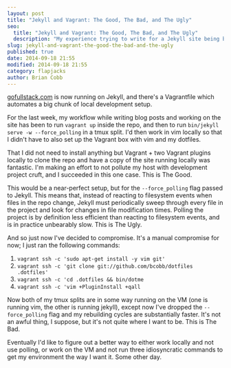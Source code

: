 ```yaml
---
layout: post
title: "Jekyll and Vagrant: The Good, The Bad, and The Ugly"
seo:
  title: "Jekyll and Vagrant: The Good, The Bad, and The Ugly"
  description: "My experience trying to write for a Jekyll site being built in a Vagrant VM"
slug: jekyll-and-vagrant-the-good-the-bad-and-the-ugly
published: true
date: 2014-09-18 21:55
modified: 2014-09-18 21:55
category: flapjacks
author: Brian Cobb
---
```


[gofullstack.com](http://gofullstack.com) is now running on Jekyll, and there's a Vagrantfile which automates a big chunk of local development setup.

For the last week, my workflow while writing blog posts and working on the site has been to run `vagrant up` inside the repo, and then to run `bin/jekyll serve -w --force_polling` in a tmux split. I'd then work in vim locally so that I didn't have to also set up the Vagrant box with vim and my dotfiles.

That I did not need to install anything but Vagrant + two Vagrant plugins locally to clone the repo and have a copy of the site running locally was fantastic. I'm making an effort to not pollute my host with development project cruft, and I succeeded in this one case. This is The Good.

This would be a near-perfect setup, but for the `--force_polling` flag passed to Jekyll. This means that, instead of reacting to filesystem events when files in the repo change, Jekyll must periodically sweep through every file in the project and look for changes in file modification times. Polling the project is by definition less efficient than reacting to filesystem events, and is in practice unbearably slow. This is The Ugly.

And so just now I've decided to compromise. It's a manual compromise for now; I just ran the following commands:

1.  `vagrant ssh -c 'sudo apt-get install -y vim git'`
1.  `vagrant ssh -c 'git clone git://github.com/bcobb/dotfiles .dotfiles'`
1.  `vagrant ssh -c 'cd .dotfiles && bin/dotme`
1.  `vagrant ssh -c 'vim +PluginInstall +qall`

Now both of my tmux splits are in some way running on the VM (one is running vim, the other is running jekyll), except now I've dropped the `--force_polling` flag and my rebuilding cycles are substantially faster. It's not an awful thing, I suppose, but it's not quite where I want to be. This is The Bad.

Eventually I'd like to figure out a better way to either work locally and not use polling, or work on the VM and not run three idiosyncratic commands to get my environment the way I want it. Some other day.
